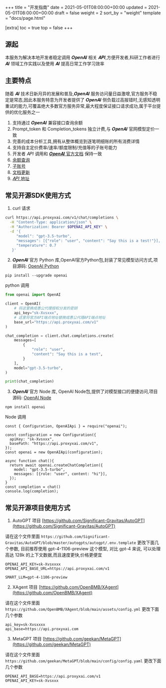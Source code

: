 +++
title = "开发指南"
date = 2021-05-01T08:00:00+00:00
updated = 2021-05-01T08:00:00+00:00
draft = false
weight = 2
sort_by = "weight"
template = "docs/page.html"

[extra]
toc = true
top = false
+++

## 源起

本服务为解决本地开发者稳定调用 𝑶𝒑𝒆𝒏𝑨𝑰 相关 𝑨𝑷𝑰,方便开发者,科研工作者进行 𝑨𝑰 领域工作实践以及使用 𝑨𝑰 提高日常工作学习效率

## 主要特点

随着 𝑨𝑰 技术日新月异的发展和普及,𝑶𝒑𝒆𝒏𝑨𝑰 服务访问量日益激增,官方服务不稳定是常态,因此本服务特意为开发者提供了 𝑶𝒑𝒆𝒏𝑨𝑰 侧负载过高报错时,无感知透明重试的能力,可覆盖绝大多数官方服务异常,最大程度保证接口请求成功,属于平台提供的优化服务之一

1. 支持通过 𝑶𝒑𝒆𝒏𝑨𝑰 兼容接口查询余额
2. Prompt_token 和 Completion_tokens 独立计费,与 𝑶𝒑𝒆𝒏𝑨𝑰 官网模型定价一致
3. 完善的成本分析工具,拥有从整体概览到逐笔明细账的所有消费详情
4. 支持自主定价费率/速率/额度限制/充值等的子账号能力
5. 开发者 𝐴𝑃𝐼 调用和 [𝑶𝒑𝒆𝒏𝑨𝑰 官方文档](https://platform.openai.com/docs/api-reference) 保持一致
6. [余额查询](https://usage.proxyxai.com)
7. [子账号](https://sub.proxyxai.com)
8. [文档更新](https://docs.proxyxai.com)
9. [𝐴𝑃𝐼 地址](https://api.proxyxai.com)

## 常见开源SDK使用方式

1. curl 请求

```bash
curl https://api.proxyxai.com/v1/chat/completions \
  -H "Content-Type: application/json" \
  -H "Authorization: Bearer $OPENAI_API_KEY" \
  -d '{
     "model": "gpt-3.5-turbo",
     "messages": [{"role": "user", "content": "Say this is a test!"}],
     "temperature": 0.7
   }'
```

2. 𝑶𝒑𝒆𝒏𝑨𝑰 官方 Python 库,OpenAI官方Python包,封装了常见模型访问方式,项目源码: [OpenAI Python](https://github.com/openai/openai-python)

```
pip install --upgrade openai
```

python 调用
```python
from openai import OpenAI

client = OpenAI(
    # 将这里换成愚公代理授权分发的密钥
    api_key="sk-Xvsxxx",
    # 这里将官方API端点地址替换成愚公代理API端点地址
    base_url="https://api.proxyxai.com/v1"
)

chat_completion = client.chat.completions.create(
    messages=[
        {
            "role": "user",
            "content": "Say this is a test",
        }
    ],
    model="gpt-3.5-turbo",
)

print(chat_completion)
```

3. 𝑶𝒑𝒆𝒏𝑨𝑰 官方 Node 库, OpenAI Node包,提供了对模型接口的便捷访问,项目源码: [OpenAI Node](https://github.com/openai/openai-node)

```
npm install openai
```

Node 调用
```Nodejs
const { Configuration, OpenAIApi } = require("openai");

const configuration = new Configuration({
  apiKey: "sk-Xvsxxx",
  basePath: "https://api.proxyxai.com/v1",
});
const openai = new OpenAIApi(configuration);

async function chat(){
  return await openai.createChatCompletion({
    model: "gpt-3.5-turbo",
    messages: [{role: "user", content: "hi"}],
  });
}
const completion = chat()
console.log(completion);
```

## 常见开源项目使用方式

1. AutoGPT 项目 [https://github.com/Significant-Gravitas/AutoGPT](https://github.com/Significant-Gravitas/AutoGPT)

请在这个文件里面 `https://github.com/Significant-Gravitas/AutoGPT/blob/master/autogpts/autogpt/.env.template` 更改下面几个参数, 目前推荐使用 gpt-4-1106-preview 这个模型, 对比 gpt-4 来说, 可以处理高达 128k 的上下文数据,而且速度更快,价格更便宜

```
OPENAI_API_KEY=sk-Xvsxxxx
OPENAI_API_BASE_URL=https://api.proxyxai.com/v1

SMART_LLM=gpt-4-1106-preview
```

2. XAgent 项目 [https://github.com/OpenBMB/XAgent](https://github.com/OpenBMB/XAgent)

请在这个文件里面 `https://github.com/OpenBMB/XAgent/blob/main/assets/config.yml` 更改下面几个参数

```
api_key=sk-Xvsxxxx
api_base=https://api.proxyxai.com
```

3. MetaGPT 项目 [https://github.com/geekan/MetaGPT](https://github.com/geekan/MetaGPT)

请在这个文件里面 `https://github.com/geekan/MetaGPT/blob/main/config/config.yaml` 更改下面几个参数

```
OPENAI_API_BASE=https://api.proxyxai.com/v1
OPENAI_API_KEY=sk-Xvsxxx
```
